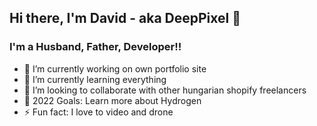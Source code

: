 ## Hi there, I'm David - aka DeepPixel 👋
### I'm a Husband, Father, Developer!!

- 🔭 I’m currently working on own portfolio site
- 🌱 I’m currently learning everything
- 👯 I’m looking to collaborate with other hungarian shopify freelancers
- 🥅 2022 Goals: Learn more about Hydrogen
- ⚡ Fun fact: I love to video and drone
